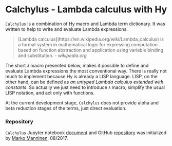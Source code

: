 # Calchylus - Lambda calculus with Hy

`Calchylus` is a combination of [Hy](http://docs.hylang.org) macro and Lambda term dictionary. It was written to help to write and evaluate Lambda expressions.

<blockquote>[Lambda calculus](https://en.wikipedia.org/wiki/Lambda_calculus) is a formal system in mathematical logic for expressing computation based on function abstraction and application using variable binding and substitution. -<i> wikipedia.org</i></blockquote>

The short `𝜆` macro presented below, makes it possible to define and evaluate Lambda expressions the most conventional way. There is really not much to implement because Hy is already a LISP language. LISP, on the other hand, can be defined as *an untyped Lambda calculus extended with constants*. So actually we just need to introduce `𝜆` macro,  simplify the usual LISP notation, and act only with functions.

At the current development stage, `Calchylus` does not provide alpha and beta reduction stages of the terms, just direct evaluation.

### Repository

`Calchylus` Jupyter notebook [document](http://nbviewer.jupyter.org/github/markomanninen/calchylus/blob/master/Calchylus%20-%20Lambda%20calculus%20in%20Hy.ipynb) and GitHub [repository](https://github.com/markomanninen/calchylus) was initialized by [Marko Manninen](https://github.com/markomanninen), 08/2017.
